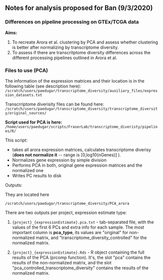 ## Notes for analysis proposed for Ban (9/3/2020)

### Differences on pipeline processing on GTEx/TCGA data 

**Aims:** 

1. To recreate Arora et al. clustering by PCA and assess whether clustering is better after normalizing by transcriptome diversity.
2. To assess if there are transcritptome diversity differences across the different processing pipelines outlined in Arora et al.

### Files to use (PCA)

The information of the expression matrices and their location is in the following table (see description here):
`/scratch/users/paedugar/transcriptome_diversity/auxiliary_files/expression_datasets.txt`

Transcrriptome diverisity files can be found here:
`/scratch/users/paedugar/transcriptome_diversity/transcriptome_diversity/original_sources/`

**Script used for PCA is here:**
`/home/users/paedugar/scripts/FraserLab/transcriptome_diveristy/pipelines/R/`

This script:

- takes all arora expression matrices, calculates transcriptome diverisy (**does not normalize it** -- range is [0,log10(nGenes)] ).
- Normalizes gene expression by simple division
- Performs PCA in both, original gene expression matrices and the normalized one
- Writes PC results to disk

Outputs:

They are located here

`/scratch/users/paedugar/transcriptome_diversity/PCA_arora`

There are two outputs per project, expression estimate type:

1. `{project}_{expressionEstimate}.pca.txt` - tab-separated file, with the values of the first 6 PCs and extra info for each sample. The most important column is **pca_type**, its values are "original" for non-normalized matrix, and "transcriptome_diversity_controlled" for the normalized matrix.

2. `{project}_{expressionEstimate}.Rds` - R object containing the full results of the PCA (prcomp function). It's, the slot "pca" contains the results of the non-normalized matrix, and the slot "pca_controlled_transcriptome_diversity" contains the results of the normalized matrix.

